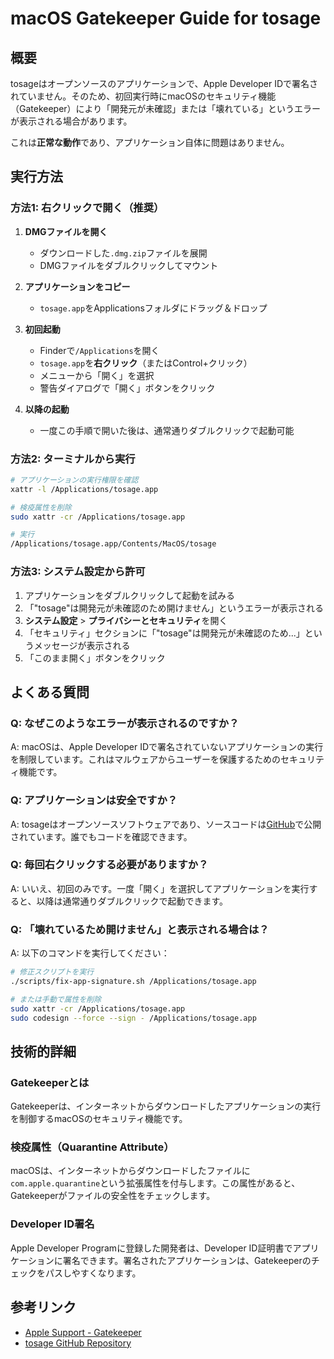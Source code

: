 # macOS Gatekeeper Guide for tosage

## 概要
tosageはオープンソースのアプリケーションで、Apple Developer IDで署名されていません。そのため、初回実行時にmacOSのセキュリティ機能（Gatekeeper）により「開発元が未確認」または「壊れている」というエラーが表示される場合があります。

これは**正常な動作**であり、アプリケーション自体に問題はありません。

## 実行方法

### 方法1: 右クリックで開く（推奨）

1. **DMGファイルを開く**
   - ダウンロードした`.dmg.zip`ファイルを展開
   - DMGファイルをダブルクリックしてマウント

2. **アプリケーションをコピー**
   - `tosage.app`をApplicationsフォルダにドラッグ＆ドロップ

3. **初回起動**
   - Finderで`/Applications`を開く
   - `tosage.app`を**右クリック**（またはControl+クリック）
   - メニューから「開く」を選択
   - 警告ダイアログで「開く」ボタンをクリック

4. **以降の起動**
   - 一度この手順で開いた後は、通常通りダブルクリックで起動可能

### 方法2: ターミナルから実行

```bash
# アプリケーションの実行権限を確認
xattr -l /Applications/tosage.app

# 検疫属性を削除
sudo xattr -cr /Applications/tosage.app

# 実行
/Applications/tosage.app/Contents/MacOS/tosage
```

### 方法3: システム設定から許可

1. アプリケーションをダブルクリックして起動を試みる
2. 「"tosage"は開発元が未確認のため開けません」というエラーが表示される
3. **システム設定** > **プライバシーとセキュリティ**を開く
4. 「セキュリティ」セクションに「"tosage"は開発元が未確認のため...」というメッセージが表示される
5. 「このまま開く」ボタンをクリック

## よくある質問

### Q: なぜこのようなエラーが表示されるのですか？
A: macOSは、Apple Developer IDで署名されていないアプリケーションの実行を制限しています。これはマルウェアからユーザーを保護するためのセキュリティ機能です。

### Q: アプリケーションは安全ですか？
A: tosageはオープンソースソフトウェアであり、ソースコードは[GitHub](https://github.com/ca-srg/tosage)で公開されています。誰でもコードを確認できます。

### Q: 毎回右クリックする必要がありますか？
A: いいえ、初回のみです。一度「開く」を選択してアプリケーションを実行すると、以降は通常通りダブルクリックで起動できます。

### Q: 「壊れているため開けません」と表示される場合は？
A: 以下のコマンドを実行してください：
```bash
# 修正スクリプトを実行
./scripts/fix-app-signature.sh /Applications/tosage.app

# または手動で属性を削除
sudo xattr -cr /Applications/tosage.app
sudo codesign --force --sign - /Applications/tosage.app
```

## 技術的詳細

### Gatekeeperとは
Gatekeeperは、インターネットからダウンロードしたアプリケーションの実行を制御するmacOSのセキュリティ機能です。

### 検疫属性（Quarantine Attribute）
macOSは、インターネットからダウンロードしたファイルに`com.apple.quarantine`という拡張属性を付与します。この属性があると、Gatekeeperがファイルの安全性をチェックします。

### Developer ID署名
Apple Developer Programに登録した開発者は、Developer ID証明書でアプリケーションに署名できます。署名されたアプリケーションは、Gatekeeperのチェックをパスしやすくなります。

## 参考リンク
- [Apple Support - Gatekeeper](https://support.apple.com/guide/mac-help/open-a-mac-app-from-an-unidentified-developer-mh40616/mac)
- [tosage GitHub Repository](https://github.com/ca-srg/tosage)